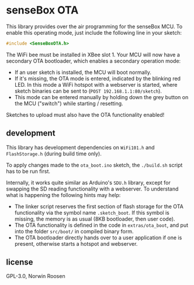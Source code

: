# senseBox OTA
This library provides over the air programming for the senseBox MCU.
To enable this operating mode, just include the following line in your sketch:

```c
#include <SenseBoxOTA.h>
```

The WiFi bee must be installed in XBee slot 1.
Your MCU will now have a secondary OTA bootloader, which enables a secondary operation mode:

- If an user sketch is installed, the MCU will boot normally.
- If it's missing, the OTA mode is entered, indicated by the blinking red LED.
    In this mode a WiFi hotspot with a webserver is started, where sketch binaries can be sent to (`POST 192.168.1.1:80/sketch`).
- This mode can be entered manually by holding down the grey button on the MCU ("switch") while starting / resetting.

Sketches to upload must also have the OTA functionality enabled!

## development
This library has development dependencies on `WiFi101.h` and `FlashStorage.h` (during build time only).

To apply changes made to the `ota_boot.ino` sketch, the `./build.sh` script has to be run first.

Internally, it works quite similar as Arduino's `SDU.h` library, except for swapping the SD reading functionality with a webserver.
To understand what is happening the following hints may help:

- The linker script reserves the first section of flash storage for the OTA functionality via the symbol name `.sketch_boot`.
  If this symbol is missing, the memory is as usual (8KB bootloader, then user code).
- The OTA functionality is defined in the code in `extras/ota_boot`, and put into the folder `src/boot/` in compiled binary form.
- The OTA bootloader directly hands over to a user application if one is present, otherwise starts a hotspot and webserver.

## license
GPL-3.0, Norwin Roosen
